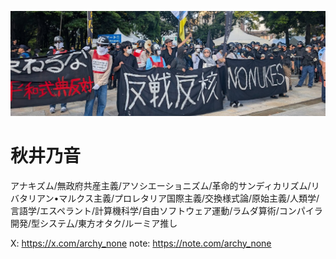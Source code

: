 ![alt text](image.png)

# 秋井乃音
アナキズム/無政府共産主義/アソシエーショニズム/革命的サンディカリズム/リバタリアン•マルクス主義/プロレタリア国際主義/交換様式論/原始主義/人類学/言語学/エスペラント/計算機科学/自由ソフトウェア運動/ラムダ算術/コンパイラ開発/型システ厶/東方オタク/ルーミア推し

X: https://x.com/archy_none
note: https://note.com/archy_none